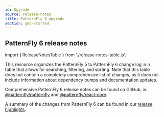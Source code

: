 ```yaml
---
id: Upgrade
source: release-notes
title: PatternFly 6 upgrade
section: get-started
---
```


## PatternFly 6 release notes

import { ReleaseNotesTable } from './release-notes-table.js';

This resource organizes the PatternFly 5 to PatternFly 6 change log in a table that allows for searching, filtering, and sorting.
Note that this table does not contain a completely comprehensive list of changes, as it does not include information about dependency bumps and documentation updates.

Comprehensive PatternFly 6 release notes can be found on GitHub, in [@patternfly/patternfly](https://github.com/patternfly/patternfly/releases) and [@patternfly/react-core](https://github.com/patternfly/patternfly-react/releases).

A summary of the changes from PatternFly 6 can be found in our [release highlights](/get-started/release-highlights/).

<ReleaseNotesTable/>

